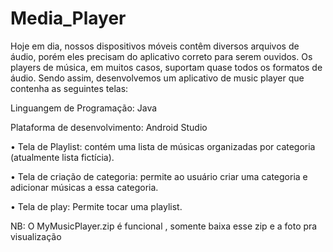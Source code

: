 # Media_Player

Hoje em dia, nossos dispositivos móveis contêm diversos arquivos de áudio, porém eles precisam do aplicativo correto para serem ouvidos.
Os players de música, em muitos casos, suportam quase todos os formatos de áudio. Sendo assim, desenvolvemos um aplicativo de music player
que contenha as seguintes telas:

Linguangem de Programação: Java


Plataforma de desenvolvimento: Android Studio

 •	Tela de Playlist: contém uma lista de músicas organizadas por categoria (atualmente lista fictícia).
 
 
 •	 Tela de criação de categoria: permite ao usuário criar uma categoria e adicionar músicas a essa categoria.
 
 
 •	Tela de play: Permite tocar uma playlist.
 
 
 NB: O MyMusicPlayer.zip é  funcional , somente baixa esse zip e a foto pra visualização 


